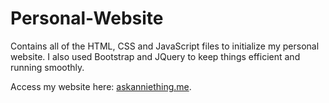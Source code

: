 # Personal-Website
 Contains all of the HTML, CSS and JavaScript files to initialize my personal website. I also used Bootstrap and JQuery to keep things efficient and running smoothly.
 
 Access my website here: [askanniething.me](www.askanniething.me).
